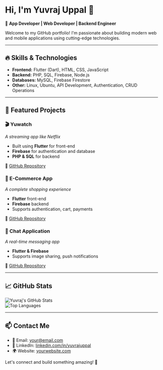 # Hi, I'm Yuvraj Uppal 👋

🚀 **App Developer | Web Developer | Backend Engineer**  

Welcome to my GitHub portfolio! I'm passionate about building modern web and mobile applications using cutting-edge technologies.

---

## 🔥 Skills & Technologies

- **Frontend:** Flutter (Dart), HTML, CSS, JavaScript  
- **Backend:** PHP, SQL, Firebase, Node.js  
- **Databases:** MySQL, Firebase Firestore  
- **Other:** Linux, Ubuntu, API Development, Authentication, CRUD Operations  

---

## 📂 Featured Projects

### 🎬 Yuwatch  
*A streaming app like Netflix*  
- Built using **Flutter** for front-end  
- **Firebase** for authentication and database  
- **PHP & SQL** for backend  

🔗 [GitHub Repository](https://github.com/yuvrajuppal/YuWatchApk)

### 🛒 E-Commerce App  
*A complete shopping experience*  
- **Flutter** front-end  
- **Firebase** backend  
- Supports authentication, cart, payments  

🔗 [GitHub Repository](https://github.com/yuvrajuppal/yukart)

### 💬 Chat Application  
*A real-time messaging app*  
- **Flutter & Firebase**  
- Supports image sharing, push notifications  

🔗 [GitHub Repository](https://github.com/yuvrajuppal/yuchat)

---

## 📈 GitHub Stats  

![Yuvraj's GitHub Stats](https://github-readme-stats.vercel.app/api?username=yuvrajuppal&show_icons=true&theme=tokyonight)  
![Top Languages](https://github-readme-stats.vercel.app/api/top-langs/?username=yuvrajuppal&layout=compact&theme=tokyonight)

---

## 📫 Contact Me  

- 📧 Email: your@email.com  
- 💼 LinkedIn: [linkedin.com/in/yuvrajuppal](https://linkedin.com/in/yuvrajuppal)  
- 🌍 Website: [yourwebsite.com](https://yourwebsite.com)  

Let's connect and build something amazing! 🚀  

